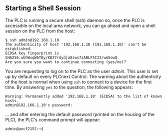 ## Starting a Shell Session

The PLC is running a secure shell (ssh) daemon so, once the PLC is accessible on the local area network, you can go ahead and open a shell session on the PLC from the host:

```text
$ ssh admin@192.168.1.10
The authenticity of host '192.168.1.10 (192.168.1.10)' can't be established.
ECDSA key fingerprint is SHA256:uUhWsqW6TQy/KDZ7rdydja8zws7zABLF5CI2/wm5owQ.
Are you sure you want to continue connecting (yes/no)?
```

You are requesting to log on to the PLC as the user *admin*. This user is set up by default on every PLCnext Control. The warning about the authenticity of the host is normal when using `ssh` to connect to a device for the first time. By answering `yes` to the question, the following appears:

```text
Warning: Permanently added '192.168.1.10' (ECDSA) to the list of known hosts.
admin@192.168.1.10's password:
```

... and after entering the default password (printed on the housing of the PLC), the PLC's command prompt will appear:

```text
admin@axcf2152:~$
```
